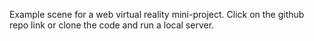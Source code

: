 Example scene for a web virtual reality mini-project.
Click on the github repo link or clone the code and run a local server.
